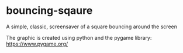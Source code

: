 # bouncing-sqaure
A simple, classic, screensaver of a square bouncing around the screen

The graphic is created using python and the pygame library: https://www.pygame.org/

